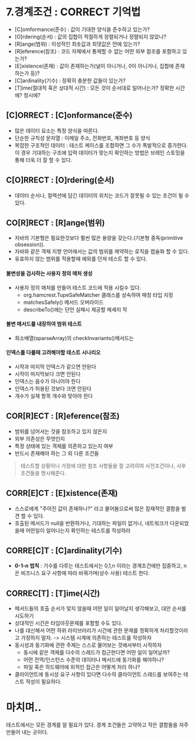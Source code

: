 # 7.경계조건 : CORRECT 기억법
- [C]omformance(준수) : 값이 기대한 양식을 준수하고 있는가?
- [O]rdering(순서) : 값의 집합이 적절하게 정렬되거나 정렬되지 않았나?
- [R]ange(범위) : 이성적인 최솟값과 최댓값은 안에 있는가?
- [R]eference(참조) : 코드 자체에서 통제할 수 없는 어떤 외부 참조를 포함하고 있는가?
- [E]xistence(존재) : 값이 존재하는가(널이 아니거나, 0이 아니거나, 집합에 존재 하는가 등)?
- [C]ardinality(기수) : 정확히 충분한 값들이 있는가?
- [T]ime(절대적 혹은 상대적 시간) : 모든 것이 순서대로 일어나는가? 정확한 시간에? 정시에?  

## [C]ORRECT : [C]onformance(준수)
- 많은 데이터 요소는 특정 양식을 따른다.
- 단순한 규칙성  문자열 : 이메일 주소, 전화번호, 계좌번호 등 양식
- 복잡한 구조적인 데이터 : 테스트 케이스를 조합하면 그 수가 폭발적으로 증가한다. 이 경우 기대하는 구조에 입력 데이터가 맞는지 확인하는 방법은
 브레인 스토밍을 통해 더욱 더 잘 할 수 있다.

## C[O]RRECT : [O]rdering(순서)
- 데이터 순서나, 컬렉션에 담긴 데이터의 위치는 코드가 잘못될 수 있는 조건이 될 수 있다.

## CO[R]RECT : [R]ange(범위)
- 자바의 기본형은 필요한것보다 훨씬 많은 용량을 갖는다.(기본형 중독(primitive obsession)). 
- 자바와 같은 객체 지향 언어에서는 값의 범위를 제약하는 로직을 캡슐화 할 수 있다. 
- 유효하지 않는 범위를 적용할때 예외를 던져 테스트 할 수 있다.

#### 불변성을 검사하는 사용자 정의 매처 생성
- 사용자 정의 매처를 만들어 테스트 코드에 적용 시킬수 있다.
    - org.hamcrest.TupeSafeMatcher 클래스를 상속하여 매칭 타입 지정
    - matchesSafely() 메서드 오버라이드
    - describeTo()에는 단언 실패시 제공할 메세지 작
#### 불변 메서드를 내장하여 범위 테스트
- 희소배열(sparseArray)의 checkInvariants()메서드는 

#### 인덱스를 다룰때 고려해야할 테스트 시나리오
- 시작과 마지막 인덱스가 같으면 안된다
- 시작이 마지막보다 크면 안된다
- 인덱스는 음수가 아니어야 한다
- 인덱스가 허용된 것보다 크면 안된다
- 개수가 실제 항목 개수와 맞아야 한다

## COR[R]ECT : [R]eference(참조)
- 범위를 넘어서는 것을 참조하고 있지 않은지
- 외부 의존성은 무엇인지
- 특정 상태에 있는 객체를 의존하고 있는지 여부
- 반드시 존재해야 하는 그 외 다른 조건들

> 테스트할 상황이나 가정에 대한 참조 사항들을 잘 고려히여 사전조건이나, 사후 조건들을 명시해준다.

## CORR[E]CT : [E]xistence(존재)
- 스스로에게 "주어진 값이 존재하나?" 라고 물어봄으로써 많은 잠재적인 결함을 발견 할 수 있다.
- 호출된 메서드가 null을 반환하거나, 기대하는 파일이 없거나, 네트워크가 다운되었을때 어떤일이 일어나는지 확인하는 테스트를 작성하라


## CORRE[C]T : [C]ardinality(기수)
- **0-1-n 법칙** : 기수를 다루는 테스트에서는 0,1,n 이라는 경계조건에만 집중하고, n은 비즈니스 요구 사항에 따라 바꿔가며(상수 사용) 테스트 한다.

## CORREC[T] : [T]ime(시간)
- 메서드들의 호출 순서가 맞지 않을때 어떤 일이 일어날지 생각해보고, 대안 순서를 시도하기
- 상대적인 시간은 타임아웃문제를 포함할 수도 있다.
- 나를 대신해서 어떤 하위 라이브러리가 시간에 관한 문제를 정확하게 처리할것이라고 가정하지 말자. -> 시스템 시계에 의존하는 테스트를 작성하자 
- 동시성과 동기화에 관한 주제는 스스로 물어보는 것에서부터 시작하자 
    - 동시에 같은 객체를 다수의 스레드가 접근한다면 어떤 일이 일어날까?
    - 어떤 전역/인스턴스 수준의 데이터나 메서드에 동기화를 해야하나?
    - 파일 혹은 하드웨어에 외적인 접근은 어떻게 처리 하나?
- 클라이언트에 동시성 요구 사항이 있다면 다수의 클라이언트 스레드를 보여주는 테스트 작성이 필요하다.
    
# 마치며..
테스트에서는 모든 경계를 알 필요가 있다. 경계 조건들은 고약하고 작은 결함들을 자주 만들어 내는 곳이다.

 
